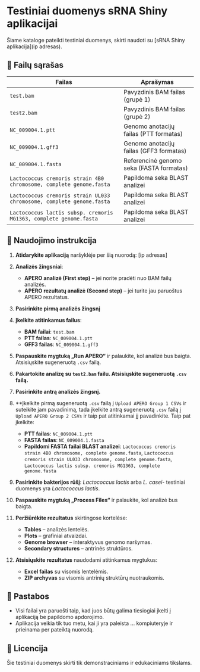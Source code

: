 # Testiniai duomenys sRNA Shiny aplikacijai

Šiame kataloge pateikti testiniai duomenys, skirti naudoti su [sRNA Shiny aplikacija](ip adresas).

## 📁 Failų sąrašas

| Failas         							  | Aprašymas                                       |
|-------------------------------------------------------------------------|-------------------------------------------------|
| `test.bam`      							  | Pavyzdinis BAM failas (grupė 1)                 |
| `test2.bam`     							  | Pavyzdinis BAM failas (grupė 2)                 |
| `NC_009004.1.ptt`    							  | Genomo anotacijų failas (PTT formatas)          |
| `NC_009004.1.gff3`    						  | Genomo anotacijų failas (GFF3 formatas)         |
| `NC_009004.1.fasta`   						  | Referencinė genomo seka (FASTA formatas)        |
| `Lactococcus cremoris strain 4B0 chromosome, complete genome.fasta`     | Papildoma seka BLAST analizei                   |
| `Lactococcus cremoris strain UL033 chromosome, complete genome.fasta`   | Papildoma seka BLAST analizei                   |
| `Lactococcus lactis subsp. cremoris MG1363, complete genome.fasta`      | Papildoma seka BLAST analizei                   |

## 🚀 Naudojimo instrukcija

1. **Atidarykite aplikaciją** naršyklėje per šią nuorodą: [ip adresas]

2. **Analizės žingsniai**:
   - **APERO analizė (First step)** – jei norite pradėti nuo BAM failų analizės.
   - **APERO rezultatų analizė (Second step)** – jei turite jau paruoštus APERO rezultatus.

3. **Pasirinkite pirmą analizės žingsnį**

4. **Įkelkite atitinkamus failus**:
   - **BAM failai**: `test.bam`
   - **PTT failas**: `NC_009004.1.ptt`
   - **GFF3 failas**: `NC_009004.1.gff3`

5. **Paspauskite mygtuką „Run APERO“** ir palaukite, kol analizė bus baigta. Atsisiųskite sugeneruotą `.csv` failą.

6. **Pakartokite analizę su `test2.bam` failu. Atsisiųskite sugeneruotą `.csv` failą.**

7. **Pasirinkite antrą analizės žingsnį.**

8. **Įkelkite pirmą sugeneruotą `.csv` failą į `Upload APERO Group 1 CSVs` ir suteikite jam pavadinimą, tada įkelkite antrą sugeneruotą `.csv` failą į `Upload APERO Group 2 CSVs` ir taip pat atitinkamai jį pavadinkite. Taip pat įkelkite:
   - **PTT failas**: `NC_009004.1.ptt`
   - **FASTA failas**: `NC_009004.1.fasta`
   - **Papildomi FASTA failai BLAST analizei**: `Lactococcus cremoris strain 4B0 chromosome, complete genome.fasta`, `Lactococcus cremoris strain UL033 chromosome, complete genome.fasta`, `Lactococcus lactis subsp. cremoris MG1363, complete genome.fasta`

4. **Pasirinkite bakterijos rūšį**: *Lactococcus lactis* arba *L. casei*- testiniai duomenys yra *Lactococcus lactis*.

5. **Paspauskite mygtuką „Process Files“** ir palaukite, kol analizė bus baigta.

6. **Peržiūrėkite rezultatus** skirtingose kortelėse:
   - **Tables** – analizės lentelės.
   - **Plots** – grafiniai atvaizdai.
   - **Genome browser** – interaktyvus genomo naršymas.
   - **Secondary structures** – antrinės struktūros.

7. **Atsisiųskite rezultatus** naudodami atitinkamus mygtukus:
   - **Excel failas** su visomis lentelėmis.
   - **ZIP archyvas** su visomis antrinių struktūrų nuotraukomis.

## 📝 Pastabos

- Visi failai yra paruošti taip, kad juos būtų galima tiesiogiai įkelti į aplikaciją be papildomo apdorojimo.
- Aplikacija veikia tik tuo metu, kai ji yra paleista ... kompiuteryje ir prieinama per pateiktą nuorodą.

## 📄 Licencija

Šie testiniai duomenys skirti tik demonstraciniams ir edukaciniams tikslams.

